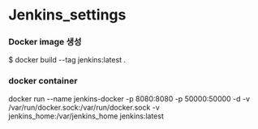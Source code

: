 # Jenkins_settings

### Docker image 생성
$ docker build --tag jenkins:latest .

### docker container 
docker run --name jenkins-docker -p 8080:8080 -p 50000:50000 -d -v /var/run/docker.sock:/var/run/docker.sock -v jenkins_home:/var/jenkins_home jenkins:latest
